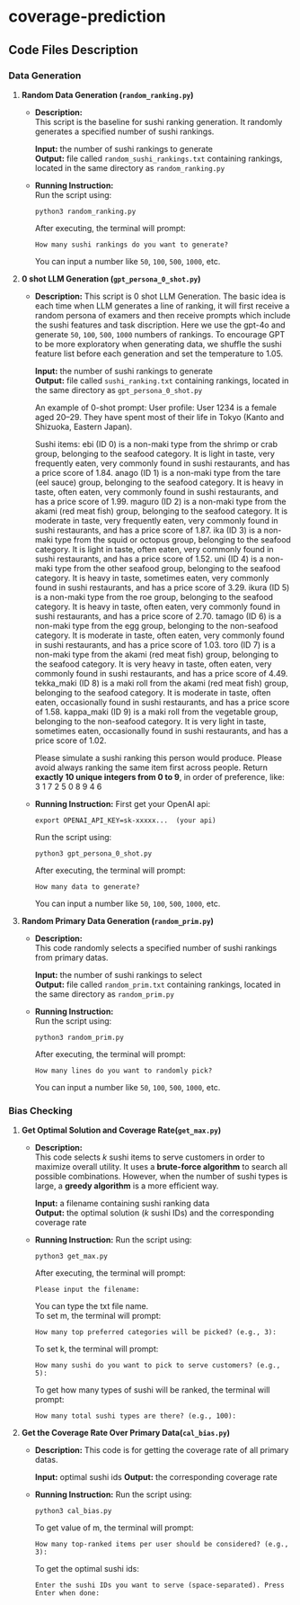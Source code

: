 # coverage-prediction

## Code Files Description

### Data Generation

1. **Random Data Generation (`random_ranking.py`)**

   - **Description:**  
     This script is the baseline for sushi ranking generation. It randomly generates a specified number of sushi rankings.

     **Input:** the number of sushi rankings to generate  
     **Output:** file called `random_sushi_rankings.txt` containing rankings, located in the same directory as `random_ranking.py`

   - **Running Instruction:**  
     Run the script using:
     ```
     python3 random_ranking.py
     ```
     After executing, the terminal will prompt:
     ```
     How many sushi rankings do you want to generate?
     ```
     You can input a number like `50`, `100`, `500`, `1000`, etc.

2. **0 shot LLM Generation (`gpt_persona_0_shot.py`)**

   - **Description:**
     This script is 0 shot LLM Generation. The basic idea is each time when LLM generates a line of ranking, it will first receive a random persona of examers and then receive prompts which include the sushi features and task discription. Here we use the gpt-4o and generate `50`, `100`, `500`, `1000` numbers of rankings. To encourage GPT to be more exploratory when generating data, we shuffle the sushi feature list before each generation and set the temperature to 1.05.

     **Input:** the number of sushi rankings to generate  
     **Output:** file called `sushi_ranking.txt` containing rankings, located in the same directory as `gpt_persona_0_shot.py`

     An example of 0-shot prompt:
     User profile:
     User 1234 is a female aged 20–29. They have spent most of their life in Tokyo (Kanto and Shizuoka, Eastern Japan).

     Sushi items:
     ebi (ID 0) is a non-maki type from the shrimp or crab group, belonging to the seafood category. It is light in taste, very frequently eaten, very commonly found in sushi restaurants, and has a price score of 1.84.
     anago (ID 1) is a non-maki type from the tare (eel sauce) group, belonging to the seafood category. It is heavy in taste, often eaten, very commonly found in sushi restaurants, and has a price score of 1.99.
     maguro (ID 2) is a non-maki type from the akami (red meat fish) group, belonging to the seafood category. It is moderate in taste, very frequently eaten, very commonly found in sushi restaurants, and has a price score of 1.87.
     ika (ID 3) is a non-maki type from the squid or octopus group, belonging to the seafood category. It is light in taste, often eaten, very commonly found in sushi restaurants, and has a price score of 1.52.
     uni (ID 4) is a non-maki type from the other seafood group, belonging to the seafood category. It is heavy in taste, sometimes eaten, very commonly found in sushi restaurants, and has a price score of 3.29.
     ikura (ID 5) is a non-maki type from the roe group, belonging to the seafood category. It is heavy in taste, often eaten, very commonly found in sushi restaurants, and has a price score of 2.70.
     tamago (ID 6) is a non-maki type from the egg group, belonging to the non-seafood category. It is moderate in taste, often eaten, very commonly found in sushi restaurants, and has a price score of 1.03.
     toro (ID 7) is a non-maki type from the akami (red meat fish) group, belonging to the seafood category. It is very heavy in taste, often eaten, very commonly found in sushi restaurants, and has a price score of 4.49.
     tekka_maki (ID 8) is a maki roll from the akami (red meat fish) group, belonging to the seafood category. It is moderate in taste, often eaten, occasionally found in sushi restaurants, and has a price score of 1.58.
     kappa_maki (ID 9) is a maki roll from the vegetable group, belonging to the non-seafood category. It is very light in taste, sometimes eaten, occasionally found in sushi restaurants, and has a price score of 1.02.

     Please simulate a sushi ranking this person would produce.
     Please avoid always ranking the same item first across people.
     Return **exactly 10 unique integers from 0 to 9**, in order of preference, like:
     3 1 7 2 5 0 8 9 4 6


   - **Running Instruction:**
      First get your OpenAI api:
     ```
     export OPENAI_API_KEY=sk-xxxxx...  (your api)
     ```
      Run the script using:
     ```
     python3 gpt_persona_0_shot.py
     ```
     After executing, the terminal will prompt:
     ```
     How many data to generate?
     ```
     You can input a number like `50`, `100`, `500`, `1000`, etc.

3. **Random Primary Data Generation (`random_prim.py`)**

   - **Description:**  
     This code randomly selects a specified number of sushi rankings from primary datas.

     **Input:** the number of sushi rankings to select  
     **Output:** file called `random_prim.txt` containing rankings, located in the same directory as `random_prim.py`

   - **Running Instruction:**  
     Run the script using:
     ```
     python3 random_prim.py
     ```
     After executing, the terminal will prompt:
     ```
     How many lines do you want to randomly pick?
     ```
     You can input a number like `50`, `100`, `500`, `1000`, etc.

### Bias Checking

1. **Get Optimal Solution and Coverage Rate(`get_max.py`)**

   - **Description:**  
     This code selects *k* sushi items to serve customers in order to maximize overall utility.  It uses a **brute-force algorithm** to search all possible combinations. However, when the number of sushi types is large, a **greedy algorithm** is a more efficient way.  

     **Input:** a filename containing sushi ranking data  
     **Output:** the optimal solution (*k* sushi IDs) and the corresponding coverage rate


   - **Running Instruction:**
     Run the script using:
     ```
     python3 get_max.py
     ```
     After executing, the terminal will prompt:
     ```
     Please input the filename:
     ```
     You can type the txt file name.   
     To set m, the terminal will prompt:
     ```
     How many top preferred categories will be picked? (e.g., 3):
     ```
     To set k, the terminal will prompt:
     ```
     How many sushi do you want to pick to serve customers? (e.g., 5):
     ```
     To get how many types of sushi will be ranked, the terminal will prompt:
     ```
     How many total sushi types are there? (e.g., 100):
     ```
2. **Get the Coverage Rate Over Primary Data(`cal_bias.py`)**
   
   - **Description:**
     This code is for getting the coverage rate of all primary datas.

     **Input:** optimal sushi ids
     **Output:** the corresponding coverage rate

   - **Running Instruction:**
     Run the script using:
     ```
     python3 cal_bias.py
     ```
     To get value of m, the terminal will prompt:
     ```
     How many top-ranked items per user should be considered? (e.g., 3): 
     ```
     To get the optimal sushi ids:
     ```
     Enter the sushi IDs you want to serve (space-separated). Press Enter when done:
     ```
